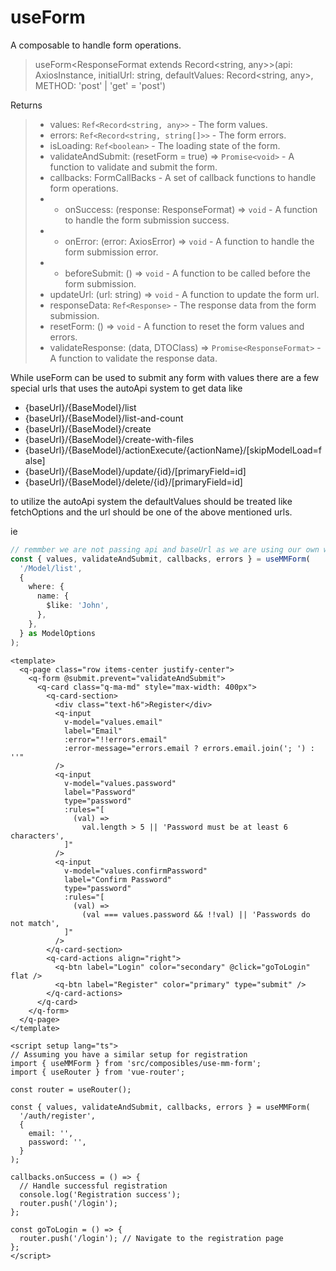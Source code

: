# useForm

A composable to handle form operations.

> useForm<ResponseFormat extends Record<string, any>>(api: AxiosInstance, initialUrl: string, defaultValues: Record<string, any>, METHOD: 'post' | 'get' = 'post')

Returns

> * values: `Ref<Record<string, any>>` - The form values.
> * errors: `Ref<Record<string, string[]>>` - The form errors.
> * isLoading: `Ref<boolean>` - The loading state of the form.
> * validateAndSubmit: (resetForm = true) => `Promise<void>` - A function to validate and submit the form.
> * callbacks: FormCallBacks - A set of callback functions to handle form operations.
> * * onSuccess: (response: ResponseFormat) => `void` - A function to handle the form submission success.
> * * onError: (error: AxiosError) => `void` - A function to handle the form submission error.
> * * beforeSubmit: () => `void` - A function to be called before the form submission.
> * updateUrl: (url: string) => `void` - A function to update the form url.
> * responseData: `Ref<Response>` - The response data from the form submission.
> * resetForm: () => `void` - A function to reset the form values and errors.
> * validateResponse: (data, DTOClass) => `Promise<ResponseFormat>` - A function to validate the response data.

While useForm can be used to submit any form with values there are a few special urls that uses the autoApi system to get data like

* {baseUrl}/{BaseModel}/list
* {baseUrl}/{BaseModel}/list-and-count
* {baseUrl}/{BaseModel}/create
* {baseUrl}/{BaseModel}/create-with-files
* {baseUrl}/{BaseModel}/actionExecute/{actionName}/[skipModelLoad=false]
* {baseUrl}/{BaseModel}/update/{id}/[primaryField=id]
* {baseUrl}/{BaseModel}/delete/{id}/[primaryField=id]

to utilize the autoApi system the defaultValues should be treated like fetchOptions and the url should be one of the above mentioned urls.

ie
```ts
// remmber we are not passing api and baseUrl as we are using our own wrapper function here
const { values, validateAndSubmit, callbacks, errors } = useMMForm(
  '/Model/list',
  {
    where: {
      name: {
        $like: 'John',
      },
    },
  } as ModelOptions
);
```

```vue
<template>
  <q-page class="row items-center justify-center">
    <q-form @submit.prevent="validateAndSubmit">
      <q-card class="q-ma-md" style="max-width: 400px">
        <q-card-section>
          <div class="text-h6">Register</div>
          <q-input
            v-model="values.email"
            label="Email"
            :error="!!errors.email"
            :error-message="errors.email ? errors.email.join('; ') : ''"
          />
          <q-input
            v-model="values.password"
            label="Password"
            type="password"
            :rules="[
              (val) =>
                val.length > 5 || 'Password must be at least 6 characters',
            ]"
          />
          <q-input
            v-model="values.confirmPassword"
            label="Confirm Password"
            type="password"
            :rules="[
              (val) =>
                (val === values.password && !!val) || 'Passwords do not match',
            ]"
          />
        </q-card-section>
        <q-card-actions align="right">
          <q-btn label="Login" color="secondary" @click="goToLogin" flat />
          <q-btn label="Register" color="primary" type="submit" />
        </q-card-actions>
      </q-card>
    </q-form>
  </q-page>
</template>

<script setup lang="ts">
// Assuming you have a similar setup for registration
import { useMMForm } from 'src/composibles/use-mm-form';
import { useRouter } from 'vue-router';

const router = useRouter();

const { values, validateAndSubmit, callbacks, errors } = useMMForm(
  '/auth/register',
  {
    email: '',
    password: '',
  }
);

callbacks.onSuccess = () => {
  // Handle successful registration
  console.log('Registration success');
  router.push('/login');
};

const goToLogin = () => {
  router.push('/login'); // Navigate to the registration page
};
</script>
```

